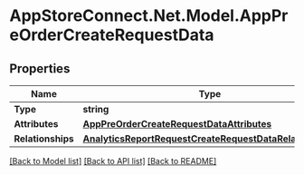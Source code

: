 # AppStoreConnect.Net.Model.AppPreOrderCreateRequestData

## Properties

Name | Type | Description | Notes
------------ | ------------- | ------------- | -------------
**Type** | **string** |  | 
**Attributes** | [**AppPreOrderCreateRequestDataAttributes**](AppPreOrderCreateRequestDataAttributes.md) |  | [optional] 
**Relationships** | [**AnalyticsReportRequestCreateRequestDataRelationships**](AnalyticsReportRequestCreateRequestDataRelationships.md) |  | 

[[Back to Model list]](../README.md#documentation-for-models) [[Back to API list]](../README.md#documentation-for-api-endpoints) [[Back to README]](../README.md)

